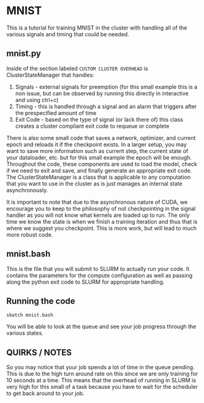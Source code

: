 # MNIST

This is a tutorial for training MNIST in the cluster with handling all of the various signals and timing that could be needed.

## mnist.py

Inside of the section labeled `CUSTOM CLUSTER OVERHEAD` is ClusterStateManager that handles:

1) Signals - external signals for preemption (for this small example this is a non issue, but can be observed by running this directly in interactive and using ctrl+c)
2) Timing - this is handled through a signal and an alarm that triggers after the prespecified amount of time
3) Exit Code - based on the type of signal (or lack there of) this class creates a cluster compliant exit code to requeue or complete

There is also some small code that saves a network, optimizer, and current epoch and reloads it if the checkpoint exists. In a larger setup, you may want to save more information such as current step, the current state of your dataloader, etc. but for this small example the epoch will be enough. Throughout the code, these components are used to load the model, check if we need to exit and save, and finally generate an appropriate exit code. The ClusterStateManager is a class that is applicable to any computation that you want to use in the cluster as is just manages an internal state asynchronously.


It is important to note that due to the asynchronous nature of CUDA, we encourage you to keep to the philosophy of not checkpointing in the signal handler as you will not know what kernels are loaded up to run. The only time we know the state is when we finish a training iteration and thus that is where we suggest you checkpoint. This is more work, but will lead to much more robust code.

## mnist.bash

This is the file that you will submit to SLURM to actually run your code. It contains the parameters for the compute configuration as well as passing along the python exit code to SLURM for appropriate handling.


## Running the code

```
sbatch mnist.bash
```

You will be able to look at the queue and see your job progress through the various states.


## QUIRKS / NOTES

So you may notice that your job spends a lot of time in the queue pending. This is due to the high turn around rate on this since we are only training for 10 seconds at a time. This means that the overhead of running in SLURM is very high for this small of a task because you have to wait for the scheduler to get back around to your job.
